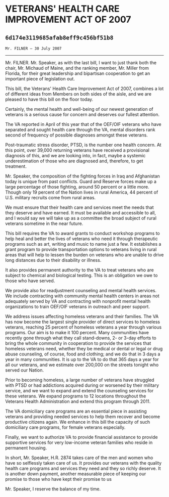# VETERANS' HEALTH CARE IMPROVEMENT ACT OF 2007
## `6d174e3119685afab8eff9c456bf51b8`
`Mr. FILNER — 30 July 2007`

---


Mr. FILNER. Mr. Speaker, as with the last bill, I want to just thank 
both the chair, Mr. Michaud of Maine, and the ranking member, Mr. 
Miller from Florida, for their great leadership and bipartisan 
cooperation to get an important piece of legislation out.

This bill, the Veterans' Health Care Improvement Act of 2007, 
combines a lot of different ideas from Members on both sides of the 
aisle, and we are pleased to have this bill on the floor today.

Certainly, the mental health and well-being of our newest generation 
of veterans is a serious cause for concern and deserves our fullest 
attention.

The VA reported in April of this year that of the OEF/OIF veterans 
who have separated and sought health care through the VA, mental 
disorders rank second of frequency of possible diagnoses amongst these 
veterans.

Post-traumatic stress disorder, PTSD, is the number one health 
concern. At this point, over 39,000 returning veterans have received a 
provisional diagnosis of this, and we are looking into, in fact, maybe 
a systemic underestimation of those who are diagnosed and, therefore, 
to get treatment.

Mr. Speaker, the composition of the fighting forces in Iraq and 
Afghanistan today is unique from past conflicts. Guard and Reserve 
forces make up a large percentage of those fighting, around 50 percent 
or a little more. Though only 19 percent of the Nation lives in rural 
America, 44 percent of U.S. military recruits come from rural areas.

We must ensure that their health care and services meet the needs 
that they deserve and have earned. It must be available and accessible 
to all, and I would say we will take up as a committee the broad 
subject of rural veterans sometime in the near future.

This bill requires the VA to award grants to conduct workshop 
programs to help heal and better the lives of veterans who need it 
through therapeutic programs such as art, writing and music to name 
just a few. It establishes a grant program to provide transportation 
options to veterans living in rural areas that will help to lessen the 
burden on veterans who are unable to drive long distances due to their 
disability or illness.

It also provides permanent authority to the VA to treat veterans who 
are subject to chemical and biological testing. This is an obligation 
we owe to those who have served.

We provide also for readjustment counseling and mental health 
services. We include contracting with community mental health centers 
in areas not adequately served by VA and contracting with nonprofit 
mental health organizations to train OEF/OIF veterans in outreach and 
peer support.

We address issues affecting homeless veterans and their families. The 
VA has now become the largest single provider of direct services to 
homeless veterans, reaching 25 percent of homeless veterans a year 
through various programs. Our aim is to make it 100 percent. Many 
communities have recently gone through what they call stand-downs, 2- 
or 3-day efforts to bring the whole community in cooperation to provide 
the services that homeless veterans need, whether they be medical or 
dental or legal or drug abuse counseling, of course, food and clothing; 
and we do that in 3 days a year in many communities. It is up to the VA 
to do that 365 days a year for all our veterans, and we estimate over 
200,000 on the streets tonight who served our Nation.

Prior to becoming homeless, a large number of veterans have struggled 
with PTSD or had addictions acquired during or worsened by their 
military service, and we want to expand and extend the counseling 
services for these veterans. We expand programs to 12 locations 
throughout the Veterans Health Administration and extend this program 
through 2011.

The VA domiciliary care programs are an essential piece in assisting 
veterans and providing needed services to help them recover and become 
productive citizens again. We enhance in this bill the capacity of such 
domiciliary care programs, for female veterans especially.

Finally, we want to authorize VA to provide financial assistance to 
provide supportive services for very low-income veteran families who 
reside in permanent housing.

In short, Mr. Speaker, H.R. 2874 takes care of the men and women who 
have so selflessly taken care of us. It provides our veterans with the 
quality health care programs and services they need and they so richly 
deserve. It is another down payment, another measurable piece of 
keeping our promise to those who have kept their promise to us

Mr. Speaker, I reserve the balance of my time.